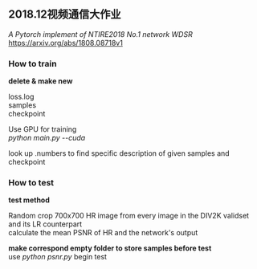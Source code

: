 ## 2018.12视频通信大作业
*A Pytorch implement of NTIRE2018 No.1 network WDSR* \
https://arxiv.org/abs/1808.08718v1

### How to train
**delete & make new**

loss.log \
samples \
checkpoint

Use GPU for training \
*python main.py --cuda* 

look up .numbers to find specific description of given samples and checkpoint


### How to test
**test method**

Random crop 700x700 HR image from every image in the DIV2K validset and its LR counterpart \
calculate the mean PSNR of HR and the network's output

**make correspond empty folder to store samples before test** \
use *python psnr.py* begin test

